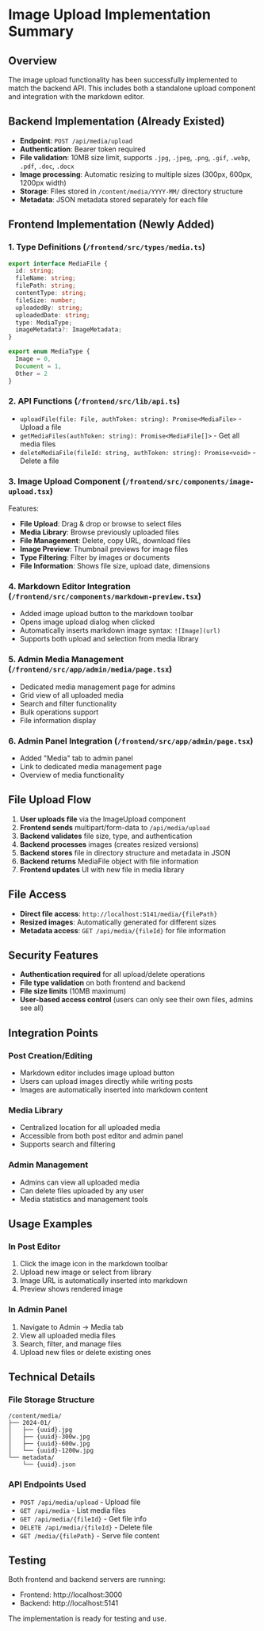 # Image Upload Implementation Summary

## Overview
The image upload functionality has been successfully implemented to match the backend API. This includes both a standalone upload component and integration with the markdown editor.

## Backend Implementation (Already Existed)
- **Endpoint**: `POST /api/media/upload`
- **Authentication**: Bearer token required
- **File validation**: 10MB size limit, supports `.jpg`, `.jpeg`, `.png`, `.gif`, `.webp`, `.pdf`, `.doc`, `.docx`
- **Image processing**: Automatic resizing to multiple sizes (300px, 600px, 1200px width)
- **Storage**: Files stored in `/content/media/YYYY-MM/` directory structure
- **Metadata**: JSON metadata stored separately for each file

## Frontend Implementation (Newly Added)

### 1. Type Definitions (`/frontend/src/types/media.ts`)
```typescript
export interface MediaFile {
  id: string;
  fileName: string;
  filePath: string;
  contentType: string;
  fileSize: number;
  uploadedBy: string;
  uploadedDate: string;
  type: MediaType;
  imageMetadata?: ImageMetadata;
}

export enum MediaType {
  Image = 0,
  Document = 1,
  Other = 2
}
```

### 2. API Functions (`/frontend/src/lib/api.ts`)
- `uploadFile(file: File, authToken: string): Promise<MediaFile>` - Upload a file
- `getMediaFiles(authToken: string): Promise<MediaFile[]>` - Get all media files
- `deleteMediaFile(fileId: string, authToken: string): Promise<void>` - Delete a file

### 3. Image Upload Component (`/frontend/src/components/image-upload.tsx`)
Features:
- **File Upload**: Drag & drop or browse to select files
- **Media Library**: Browse previously uploaded files
- **File Management**: Delete, copy URL, download files
- **Image Preview**: Thumbnail previews for image files
- **Type Filtering**: Filter by images or documents
- **File Information**: Shows file size, upload date, dimensions

### 4. Markdown Editor Integration (`/frontend/src/components/markdown-preview.tsx`)
- Added image upload button to the markdown toolbar
- Opens image upload dialog when clicked
- Automatically inserts markdown image syntax: `![Image](url)`
- Supports both upload and selection from media library

### 5. Admin Media Management (`/frontend/src/app/admin/media/page.tsx`)
- Dedicated media management page for admins
- Grid view of all uploaded media
- Search and filter functionality
- Bulk operations support
- File information display

### 6. Admin Panel Integration (`/frontend/src/app/admin/page.tsx`)
- Added "Media" tab to admin panel
- Link to dedicated media management page
- Overview of media functionality

## File Upload Flow

1. **User uploads file** via the ImageUpload component
2. **Frontend sends** multipart/form-data to `/api/media/upload`
3. **Backend validates** file size, type, and authentication
4. **Backend processes** images (creates resized versions)
5. **Backend stores** file in directory structure and metadata in JSON
6. **Backend returns** MediaFile object with file information
7. **Frontend updates** UI with new file in media library

## File Access

- **Direct file access**: `http://localhost:5141/media/{filePath}`
- **Resized images**: Automatically generated for different sizes
- **Metadata access**: `GET /api/media/{fileId}` for file information

## Security Features

- **Authentication required** for all upload/delete operations
- **File type validation** on both frontend and backend
- **File size limits** (10MB maximum)
- **User-based access control** (users can only see their own files, admins see all)

## Integration Points

### Post Creation/Editing
- Markdown editor includes image upload button
- Users can upload images directly while writing posts
- Images are automatically inserted into markdown content

### Media Library
- Centralized location for all uploaded media
- Accessible from both post editor and admin panel
- Supports search and filtering

### Admin Management
- Admins can view all uploaded media
- Can delete files uploaded by any user
- Media statistics and management tools

## Usage Examples

### In Post Editor
1. Click the image icon in the markdown toolbar
2. Upload new image or select from library
3. Image URL is automatically inserted into markdown
4. Preview shows rendered image

### In Admin Panel
1. Navigate to Admin → Media tab
2. View all uploaded media files
3. Search, filter, and manage files
4. Upload new files or delete existing ones

## Technical Details

### File Storage Structure
```
/content/media/
├── 2024-01/
│   ├── {uuid}.jpg
│   ├── {uuid}-300w.jpg
│   ├── {uuid}-600w.jpg
│   └── {uuid}-1200w.jpg
└── metadata/
    └── {uuid}.json
```

### API Endpoints Used
- `POST /api/media/upload` - Upload file
- `GET /api/media` - List media files
- `GET /api/media/{fileId}` - Get file info
- `DELETE /api/media/{fileId}` - Delete file
- `GET /media/{filePath}` - Serve file content

## Testing

Both frontend and backend servers are running:
- Frontend: http://localhost:3000
- Backend: http://localhost:5141

The implementation is ready for testing and use.

